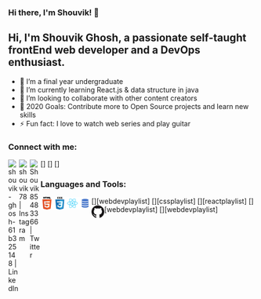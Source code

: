 ### Hi there, I'm Shouvik! 👋

## Hi, I'm Shouvik Ghosh, a passionate self-taught frontEnd web developer and a DevOps enthusiast.

- 🔭 I’m a final year undergraduate
- 🌱 I’m currently learning React.js & data structure in java
- 👯 I’m looking to collaborate with other content creators
- 🥅 2020 Goals: Contribute more to Open Source projects and learn new skills
- ⚡ Fun fact: I love to watch web series and play guitar

### Connect with me:

[<img align="left" alt="shouvik-ghosh-61b325148 | LinkedIn" width="22px" src="https://cdn.jsdelivr.net/npm/simple-icons@v3/icons/linkedin.svg" />]
[<img align="left" alt="shouvik78 | Instagram" width="22px" src="https://cdn.jsdelivr.net/npm/simple-icons@v3/icons/instagram.svg" />]
[<img align="left" alt="Shouvik85483366 | Twitter" width="22px" src="https://cdn.jsdelivr.net/npm/simple-icons@v3/icons/twitter.svg" />]
<br />

### Languages and Tools:

[<img align="left" alt="HTML5" width="26px" src="https://raw.githubusercontent.com/github/explore/80688e429a7d4ef2fca1e82350fe8e3517d3494d/topics/html/html.png" />][webdevplaylist]
[<img align="left" alt="CSS3" width="26px" src="https://raw.githubusercontent.com/github/explore/80688e429a7d4ef2fca1e82350fe8e3517d3494d/topics/css/css.png" />][cssplaylist]
[<img align="left" alt="React" width="26px" src="https://raw.githubusercontent.com/github/explore/80688e429a7d4ef2fca1e82350fe8e3517d3494d/topics/react/react.png" />][reactplaylist]
[<img align="left" alt="SQL" width="26px" src="https://raw.githubusercontent.com/github/explore/80688e429a7d4ef2fca1e82350fe8e3517d3494d/topics/sql/sql.png" />][webdevplaylist]
[<img align="left" alt="GitHub" width="26px" src="https://raw.githubusercontent.com/github/explore/78df643247d429f6cc873026c0622819ad797942/topics/github/github.png" />][webdevplaylist]
